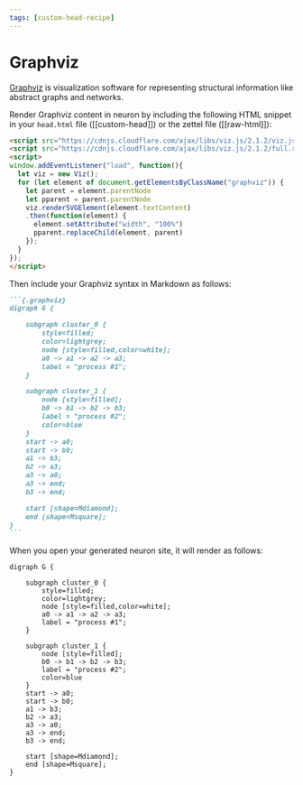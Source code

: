 ```yaml
---
tags: [custom-head-recipe]
---
```


# Graphviz

[Graphviz](https://graphviz.org/) is visualization software for representing structural information like abstract graphs and networks.

Render Graphviz content in neuron by including the following HTML snippet in your `head.html` file ([[custom-head]]) or the zettel file ([[raw-html]]):

```html
<script src="https://cdnjs.cloudflare.com/ajax/libs/viz.js/2.1.2/viz.js" integrity="sha512-vnRdmX8ZxbU+IhA2gLhZqXkX1neJISG10xy0iP0WauuClu3AIMknxyDjYHEpEhi8fTZPyOCWgqUCnEafDB/jVQ==" crossorigin="anonymous"></script>
<script src="https://cdnjs.cloudflare.com/ajax/libs/viz.js/2.1.2/full.render.js" integrity="sha512-1zKK2bG3QY2JaUPpfHZDUMe3dwBwFdCDwXQ01GrKSd+/l0hqPbF+aak66zYPUZtn+o2JYi1mjXAqy5mW04v3iA==" crossorigin="anonymous"></script>
<script>
window.addEventListener("load", function(){
  let viz = new Viz();
  for (let element of document.getElementsByClassName("graphviz")) {
    let parent = element.parentNode
    let pparent = parent.parentNode
    viz.renderSVGElement(element.textContent)
    .then(function(element) {
      element.setAttribute("width", "100%")
      pparent.replaceChild(element, parent)
    });
  }
});
</script>
```

Then include your Graphviz syntax in Markdown as follows:

~~~markdown
```{.graphviz}
digraph G {

	subgraph cluster_0 {
		style=filled;
		color=lightgrey;
		node [style=filled,color=white];
		a0 -> a1 -> a2 -> a3;
		label = "process #1";
	}

	subgraph cluster_1 {
		node [style=filled];
		b0 -> b1 -> b2 -> b3;
		label = "process #2";
		color=blue
	}
	start -> a0;
	start -> b0;
	a1 -> b3;
	b2 -> a3;
	a3 -> a0;
	a3 -> end;
	b3 -> end;

	start [shape=Mdiamond];
	end [shape=Msquare];
}
```
~~~

When you open your generated neuron site, it will render as follows:

```{.graphviz}
digraph G {

	subgraph cluster_0 {
		style=filled;
		color=lightgrey;
		node [style=filled,color=white];
		a0 -> a1 -> a2 -> a3;
		label = "process #1";
	}

	subgraph cluster_1 {
		node [style=filled];
		b0 -> b1 -> b2 -> b3;
		label = "process #2";
		color=blue
	}
	start -> a0;
	start -> b0;
	a1 -> b3;
	b2 -> a3;
	a3 -> a0;
	a3 -> end;
	b3 -> end;

	start [shape=Mdiamond];
	end [shape=Msquare];
}
```

<!-- Usually this goes to head.html, but we include it here because we don't want the JS to run on other note files. -->
<script src="https://cdnjs.cloudflare.com/ajax/libs/viz.js/2.1.2/viz.js" integrity="sha512-vnRdmX8ZxbU+IhA2gLhZqXkX1neJISG10xy0iP0WauuClu3AIMknxyDjYHEpEhi8fTZPyOCWgqUCnEafDB/jVQ==" crossorigin="anonymous"></script>
<script src="https://cdnjs.cloudflare.com/ajax/libs/viz.js/2.1.2/full.render.js" integrity="sha512-1zKK2bG3QY2JaUPpfHZDUMe3dwBwFdCDwXQ01GrKSd+/l0hqPbF+aak66zYPUZtn+o2JYi1mjXAqy5mW04v3iA==" crossorigin="anonymous"></script>
<script>
window.addEventListener("load", function(){
  let viz = new Viz();
  for (let element of document.getElementsByClassName("graphviz")) {
    let parent = element.parentNode
    let pparent = parent.parentNode
    viz.renderSVGElement(element.textContent)
    .then(function(element) {
      element.setAttribute("width", "100%")
      pparent.replaceChild(element, parent)
    });
  }
});
</script>

